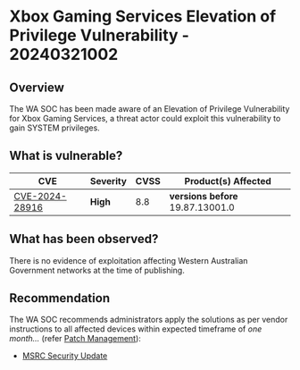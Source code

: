 # Xbox Gaming Services Elevation of Privilege Vulnerability - 20240321002

## Overview

The WA SOC has been made aware of an Elevation of Privilege Vulnerability for Xbox Gaming Services, a threat actor could exploit this vulnerability to gain SYSTEM privileges.

## What is vulnerable?

| CVE                                                               | Severity | CVSS | Product(s) Affected               |
| ----------------------------------------------------------------- | -------- | ---- | --------------------------------- |
| [CVE-2024-28916](https://nvd.nist.gov/vuln/detail/CVE-2024-28916) | **High** | 8.8  | **versions before** 19.87.13001.0 |

## What has been observed?

There is no evidence of exploitation affecting Western Australian Government networks at the time of publishing.

## Recommendation

The WA SOC recommends administrators apply the solutions as per vendor instructions to all affected devices within expected timeframe of *one month...* (refer [Patch Management](../guidelines/patch-management.md)):

- [MSRC Security Update](https://msrc.microsoft.com/update-guide/vulnerability/CVE-2024-28916)
